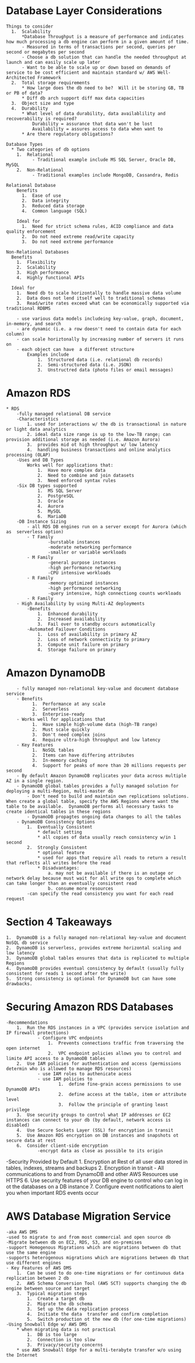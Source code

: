 
# Database Layer Considerations
    Things to consider
      1.  Scalability
          *Database Throughput is a measure of performance and indicates how much processing a db engine can perform in a given amount of time.
          - Measured in terms of transactions per second, queries per second or megabytes per second
          - Choose a db solution that can handle the needed throughput at launch and can easily scale up later
          - Want to be able to scale up or down based on demands of service to be cost efficient and maintain standard w/ AWS Well-Architected Framework
      2.  Total storage requirements
          * How large does the db need to be?  Will it be storing GB, TB or PB of data?
          * Diff db arch support diff max data capacities
      3.  Object size and type
      4.  Durability
          * What level of data durability, data availablility and recoverability is required?
              Durability = assurance that data won't be lost
              Availability = assures access to data when want to
          * Are there regulatory obligations?
          
    Database Types
      * Two categories of db options
        1.  Relational
              - Traditional example include MS SQL Server, Oracle DB, MySQL
        2.  Non-Relational
              - Traditional examples include MongoDB, Cassandra, Redis
              
    Relational Database
        Benefits
          1.  Ease of use
          2.  Data integrity
          3.  Reduced data storage
          4.  Common language (SQL)
          
        Ideal for
          1.  Need for strict schema rules, ACID compliance and data quality enforcement
          2.  Do not need extreme read/write capacity
          3.  Do not need extreme performance 
          
    Non-Relational Databases
      Benefits
        1.  Flexibility
        2.  Scalability
        3.  High performance
        4.  Highly functional APIs
        
      Ideal for
        1.  Need db to scale horizontally to handle massive data volume
        2.  Data does not lend itself well to traditional schemas
        3.  Read/write rates exceed what can be economically supported via traditional RDBMS
        
        - use various data models includeing key-value, graph, document, in-memory, and search
        - are dynamic (i.e. a row doesn't need to contain data for each column)
        - can scale horiztonally by increasing number of servers it runs on
        - each object can have  a different structure 
            Examples include 
                1.  Structured data (i.e. relational db records)
                2.  Semi-structured data (i.e. JSON)
                3.  Unstructred data (photo files or email messages)


# Amazon RDS
    * RDS
        -fully managed relational DB service
        -Characteristics
            1. used for interactions w/ the db is transactional in nature or light data analytics
            2. ideal data size range is up to the low-TB range; can provision additional storage as needed (i.e. Amazon Aurora)
            3.  provides mid ot high throughput w/ low latency
            4.  handling business transactions and online analytics processing (OLAP)
        -Uses and DB Types
            Works well for applications that:
                1.  Have more complex data
                2.  Need to combine and join datasets
                3.  Need enforced syntax rules
        -Six DB types supported
                1.  MS SQL Server
                2.  PostgreSQL
                3.  Oracle
                4.  Aurora
                5.  MySQL 
                6.  MariaDB
        -DB Instance Sizing
            - all RDS DB engines run on a server except for Aurora (which as  serverless option)
            - T Family
                    -burstable instances
                    -moderate networking performance
                    -smaller or variable workloads
            - M Family
                    -general purpose instances
                    -high performance networking
                    -CPU intensive workloads
            - R Family
                    -memory optimized instances
                    -high performance networking
                    -query intensive, high connectiong counts workloads
            - R Family
        - High Availability by using Multi-AZ deployments
            -Benefits
                1.  Enhanced durability
                2.  Increased availability
                3.  Fail over to standby occurs automatically
            -Automated Failover Conditions
                1.  Loss of availability in primary AZ
                2.  Loss of network connectivity to primary
                3.  Compute unit failure on primary
                4.  Storage failure on primary


# Amazon DynamoDB
        - fully managed non-relational key-value and document database service
        - Benefits
              1.  Performance at any scale
              2.  Serverless
              3.  Enterprise-ready
        - Works well for applications that
              1.  Have simple high-volume data (high-TB range)
              2.  Must scale quickly
              3.  Don't need complex joins
              4.  Require ultra-high throughput and low latency
        - Key Features
              1.  NoSQL tables
              2.  Items can have differing attributes
              3.  In-memory caching
              4.  Support for peaks of more than 20 millions requests per second
        - By default Amazon DynamoDB replicates your data across multiple AZ in a single region.
        - DynamoDB global tables provides a fully managed solution for deploying a multi-Region, multi-master db
            - Don't need to build and maintain own replications solutions.  When create a global table, specify the AWS Regions where want the table to be available.  DynamoDB performs all necessary tasks to create identical tables in these regions
            - DynamoDB propagtes ongoing data changes to all the tables
        - DynamoDB Consistency Options
            1.  Eventually Consistent
                * default setting
                * all copies of data usually reach consistency w/in 1 second
            2.  Strongly Consistent
                * optional feature
                * used for apps that require all reads to return a result that reflects all writes before the read
                * Disadvantages:  
                    a. may not be available if there is an outage or network delay because must wait for all write ops to complete which can take longer than an eventually consistent read
                    b. consume more resources
            -can specify the read consistency you want for each read request
        
# Section 4 Takeaways
    1.  DynamoDB is a fully managed non-relational key-value and document NoSQL db service
    2.  DynamoDB is serverless, provides extreme horizontal scaling and low latency
    3.  DynamoDB global tables ensures that data is replicated to multiple Regions
    4.  DynamoDB provides eventual consistency by default (usually fully consistent for reads 1 second after the write)
    5.  Strong consistency is optional for DynamoDB but can have some drawbacks.
    

# Securing Amazon RDS Databases
    -Recommendations
        1.  Run the RDS instances in a VPC (provides service isolation and IP firewall protections)
                - Configure VPC endpoints
                    1.  Prevents connections traffic from traversing the open internet
                    2.  VPC endpoint policies allows you to control and limite API access to a DynamoDB tables
        2.  Use IAM policies for authentication and access (permissions determin who is allowed to manage RDS resources)
                - use IAM roles to authenicate acess
                - use IAM policies to
                        1.  define fine-grain access permissions to use DynamoDB APIs
                        2.  define access at the table, item or attribute level
                        3.  Follow the principle of granting least privilege
        3.  Use security groups to control what IP addresses or EC2 instances can connect to your db (by default, network access is disabled)
        4.  Use Secure Sockets Layer (SSL) for encryption in transit
        5.  Use Amazon RDS encryption on DB instances and snapshots ot secure data at rest
        6.  Consider client-side encryption
                -encrypt data as close as possible to its origin
   -Security Provided by Default
        1.  Encryption at Rest of all user data stored in tables, indexes, streams and backups
        2.  Encryption in transit - All communications to and from DynamoDB and other AWS Resources use HTTPS
        6.  Use security features of your DB engine to control who can log in ot the databases on a DB instance
        7.  Configure event notifications to alert you when important RDS events occur
        
# AWS Database Migration Service
    -aka AWS DMS
    -used to migrate to and from most commercial and open source db
    -Migrate between db on EC2, RDS, S3, and on-premises
    -support Homogenous Migrations which are migrations between db that use the same engine
    -supports heterogenous migrations which are migrations between db that use different engines
    - Key Features of AWS DMS
        1.  Can be used to do one-time migrations or for continuous data replication between 2 db
        2.  AWS Schema Conversion Tool (AWS SCT) supports changing the db engine between source and target
        3.  Typical migration steps
            1.  Create a target db
            2.  Migrate the db schema
            3.  Set up the data replication process
            4.  Initiate the data  transfer and confirm completion
            5.  Switch production ot the new db (for one-time migrations)
    -Using Snowball Edge w/ AWS DMS
        * when migrating data is not practical
            1.  DB is too large
            2.  Connection is too slow
            3.  Privacy/security concerns
        * use AWS Snowball Edge for a multi-terabyte transfer w/o using the Internet
        
        
                   
            
        
                
        
      
  

